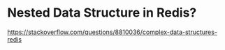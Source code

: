 # Nested Data Structure in Redis?


https://stackoverflow.com/questions/8810036/complex-data-structures-redis
